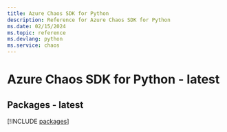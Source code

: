 ```yaml
---
title: Azure Chaos SDK for Python
description: Reference for Azure Chaos SDK for Python
ms.date: 02/15/2024
ms.topic: reference
ms.devlang: python
ms.service: chaos
---
```

# Azure Chaos SDK for Python - latest
## Packages - latest
[!INCLUDE [packages](chaos-index.md)]